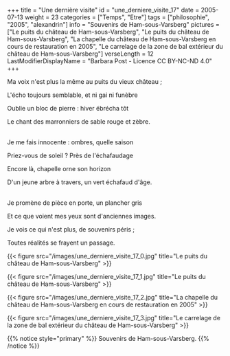 +++
title = "Une dernière visite"
id = "une_derniere_visite_17"
date = 2005-07-13
weight = 23
categories = ["Temps", "Etre"]
tags = ["philosophie", "2005", "alexandrin"]
info = "Souvenirs de Ham-sous-Varsberg"
pictures = ["Le puits du château de Ham-sous-Varsberg", "Le puits du château de Ham-sous-Varsberg", "La chapelle du château de Ham-sous-Varsberg en cours de restauration en 2005", "Le carrelage de la zone de bal extérieur du château de Ham-sous-Varsberg"]
verseLength = 12
LastModifierDisplayName = "Barbara Post - Licence CC BY-NC-ND 4.0"
+++

Ma voix n'est plus la même au puits du vieux château ;

L'écho toujours semblable, et ni gai ni funèbre

Oublie un bloc de pierre : hiver ébrécha tôt

Le chant des marronniers de sable rouge et zèbre.

 \
Je me fais innocente : ombres, quelle saison

Priez-vous de soleil ? Près de l'échafaudage

Encore là, chapelle orne son horizon

D'un jeune arbre à travers, un vert échafaud d'âge.

 \
Je promène de pièce en porte, un plancher gris

Et ce que voient mes yeux sont d'anciennes images.

Je vois ce qui n'est plus, de souvenirs péris ;

Toutes réalités se frayent un passage.

{{< figure src="/images/une_derniere_visite_17_0.jpg" title="Le puits du château de Ham-sous-Varsberg" >}}

{{< figure src="/images/une_derniere_visite_17_1.jpg" title="Le puits du château de Ham-sous-Varsberg" >}}

{{< figure src="/images/une_derniere_visite_17_2.jpg" title="La chapelle du château de Ham-sous-Varsberg en cours de restauration en 2005" >}}

{{< figure src="/images/une_derniere_visite_17_3.jpg" title="Le carrelage de la zone de bal extérieur du château de Ham-sous-Varsberg" >}}

{{% notice style="primary" %}}
Souvenirs de Ham-sous-Varsberg.
{{% /notice %}}
